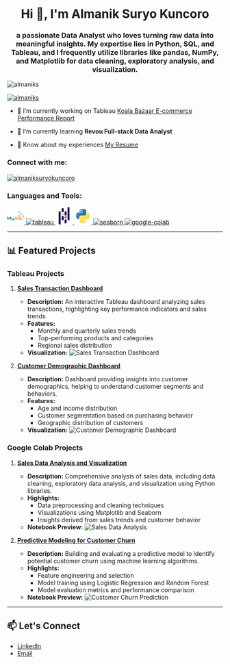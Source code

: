 <h1 align="center">Hi 👋, I'm Almanik Suryo Kuncoro</h1>
<h3 align="center">
  a passionate Data Analyst who loves turning raw data into meaningful insights. My expertise lies in Python, SQL, and Tableau, and I frequently utilize libraries 
  like pandas, NumPy, and Matplotlib for data cleaning, exploratory analysis, and visualization.
</h3>

<p align="left">
  <img src="https://komarev.com/ghpvc/?username=almaniks&label=Profile%20views&color=0e75b6&style=flat" alt="almaniks" />
</p>

<p align="left">
  <a href="https://github.com/ryo-ma/github-profile-trophy">
    <img src="https://github-profile-trophy.vercel.app/?username=almaniks" alt="almaniks" />
  </a>
</p>

- 🔭 I’m currently working on Tableau [Koala Bazaar E-commerce Performance Report](https://public.tableau.com/app/profile/almanik.suryo.kuncoro/vizzes)

- 🌱 I’m currently learning **Revou Full-stack Data Analyst**

- 📄 Know about my experiences [My Resume](https://docs.google.com/document/d/1wcEdyvpAC_mmjOvzpX5tdsI0B7U_zPsD7Ihi9a8AgeA/edit?usp=sharing)

<h3 align="left">Connect with me:</h3>
<p align="left">
  <a href="https://linkedin.com/in/almaniksuryokuncoro" target="_blank">
    <img align="center" src="https://raw.githubusercontent.com/rahuldkjain/github-profile-readme-generator/master/src/images/icons/Social/linked-in-alt.svg" 
         alt="almaniksuryokuncoro" height="30" width="40" />
  </a>
</p>

<h3 align="left">Languages and Tools:</h3>
<p align="left"> 
  <a href="https://www.mysql.com/" target="_blank" rel="noreferrer"> 
    <img src="https://raw.githubusercontent.com/devicons/devicon/master/icons/mysql/mysql-original-wordmark.svg" alt="mysql" width="40" height="40"/> 
  </a>
  <a href="https://www.tableau.com/" target="_blank" rel="noreferrer">
    <img src="https://cdn.worldvectorlogo.com/logos/tableau-software.svg" alt="tableau" width="40" height="40"/>
  </a>
  <a href="https://pandas.pydata.org/" target="_blank" rel="noreferrer"> 
    <img src="https://raw.githubusercontent.com/devicons/devicon/2ae2a900d2f041da66e950e4d48052658d850630/icons/pandas/pandas-original.svg" alt="pandas" width="40" height="40"/> 
  </a> 
  <a href="https://www.python.org" target="_blank" rel="noreferrer"> 
    <img src="https://raw.githubusercontent.com/devicons/devicon/master/icons/python/python-original.svg" alt="python" width="40" height="40"/> 
  </a> 
  <a href="https://seaborn.pydata.org/" target="_blank" rel="noreferrer"> 
    <img src="https://seaborn.pydata.org/_images/logo-mark-lightbg.svg" alt="seaborn" width="40" height="40"/> 
  </a>
  <!-- Added Google Colab icon below -->
  <a href="https://colab.research.google.com/" target="_blank" rel="noreferrer">
    <img src="https://github.com/almaniks/almaniks.github.io/blob/main/assets/google-colab.png?raw=true" alt="google-colab" width="40" height="40"/>
  </a>
</p>

---

## 📊 Featured Projects

### Tableau Projects

1. **[Sales Transaction Dashboard](https://public.tableau.com/views/SalesTransaction_17355096981760/SalesTransaction?:language=en-US&:sid=&:redirect=auth&:display_count=n&:origin=viz_share_link)**
   - **Description:** An interactive Tableau dashboard analyzing sales transactions, highlighting key performance indicators and sales trends.
   - **Features:**
     - Monthly and quarterly sales trends
     - Top-performing products and categories
     - Regional sales distribution
   - **Visualization:**
     ![Sales Transaction Dashboard](./images/sales_transaction_dashboard.png) <!-- Ensure you have this image in the images folder -->

2. **[Customer Demographic Dashboard](https://public.tableau.com/views/SalesTransaction_17355096981760/CustomerDemographic?:language=en-US&:sid=&:redirect=auth&:display_count=n&:origin=viz_share_link)**
   - **Description:** Dashboard providing insights into customer demographics, helping to understand customer segments and behaviors.
   - **Features:**
     - Age and income distribution
     - Customer segmentation based on purchasing behavior
     - Geographic distribution of customers
   - **Visualization:**
     ![Customer Demographic Dashboard](./images/customer_demographic_dashboard.png) <!-- Ensure you have this image in the images folder -->

### Google Colab Projects

1. **[Sales Data Analysis and Visualization](https://colab.research.google.com/drive/1m9vAErsLAls6XfiCtebwL6obKWqyN7md?usp=sharing)**
   - **Description:** Comprehensive analysis of sales data, including data cleaning, exploratory data analysis, and visualization using Python libraries.
   - **Highlights:**
     - Data preprocessing and cleaning techniques
     - Visualizations using Matplotlib and Seaborn
     - Insights derived from sales trends and customer behavior
   - **Notebook Preview:**
     ![Sales Data Analysis](./images/sales_data_analysis.png) <!-- Ensure you have this image in the images folder -->

2. **[Predictive Modeling for Customer Churn](https://colab.research.google.com/drive/1Lh7x5hT7XPZfVtmkj-EYdXeOnBPl66W-?usp=sharing)**
   - **Description:** Building and evaluating a predictive model to identify potential customer churn using machine learning algorithms.
   - **Highlights:**
     - Feature engineering and selection
     - Model training using Logistic Regression and Random Forest
     - Model evaluation metrics and performance comparison
   - **Notebook Preview:**
     ![Customer Churn Prediction](./images/customer_churn_prediction.png) <!-- Ensure you have this image in the images folder -->

---

## 📫 Let's Connect

- [LinkedIn](https://linkedin.com/in/almaniksuryokuncoro)
- [Email](mailto:your.email@example.com)
